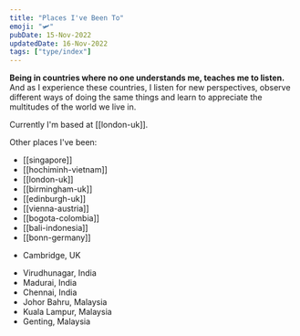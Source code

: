 ```yaml
---
title: "Places I've Been To"
emoji: "🛩"
pubDate: 15-Nov-2022
updatedDate: 16-Nov-2022
tags: ["type/index"]
---
```


**Being in countries where no one understands me, teaches me to listen.** And as I experience these countries, I listen for new perspectives, observe different ways of doing the same things and learn to appreciate the multitudes of the world we live in.

Currently I'm based at [[london-uk]].

Other places I've been:

- [[singapore]]
- [[hochiminh-vietnam]]
- [[london-uk]]
- [[birmingham-uk]]
- [[edinburgh-uk]]
- [[vienna-austria]]
- [[bogota-colombia]]
- [[bali-indonesia]]
- [[bonn-germany]]

* Cambridge, UK
- Virudhunagar, India
- Madurai, India
- Chennai, India
- Johor Bahru, Malaysia
- Kuala Lampur, Malaysia
- Genting, Malaysia
